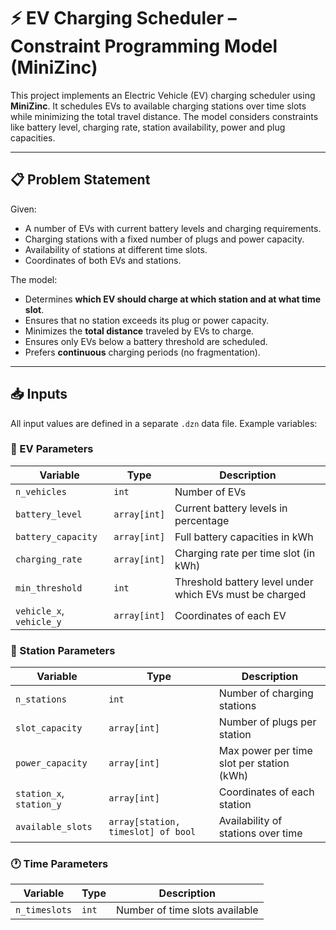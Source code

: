 # ⚡ EV Charging Scheduler – Constraint Programming Model (MiniZinc)

This project implements an Electric Vehicle (EV) charging scheduler using **MiniZinc**. It schedules EVs to available charging stations over time slots while minimizing the total travel distance. The model considers constraints like battery level, charging rate, station availability, power and plug capacities.

---

## 📋 Problem Statement

Given:
- A number of EVs with current battery levels and charging requirements.
- Charging stations with a fixed number of plugs and power capacity.
- Availability of stations at different time slots.
- Coordinates of both EVs and stations.

The model:
- Determines **which EV should charge at which station and at what time slot**.
- Ensures that no station exceeds its plug or power capacity.
- Minimizes the **total distance** traveled by EVs to charge.
- Ensures only EVs below a battery threshold are scheduled.
- Prefers **continuous** charging periods (no fragmentation).

---

## 📥 Inputs

All input values are defined in a separate `.dzn` data file. Example variables:

### 🚗 EV Parameters

| Variable           | Type                     | Description                                               |
|--------------------|--------------------------|-----------------------------------------------------------|
| `n_vehicles`       | `int`                    | Number of EVs                                             |
| `battery_level`    | `array[int]`             | Current battery levels in percentage                      |
| `battery_capacity` | `array[int]`             | Full battery capacities in kWh                            |
| `charging_rate`    | `array[int]`             | Charging rate per time slot (in kWh)                      |
| `min_threshold`    | `int`                    | Threshold battery level under which EVs must be charged   |
| `vehicle_x`, `vehicle_y` | `array[int]`       | Coordinates of each EV                                    |

### 🔌 Station Parameters

| Variable           | Type                     | Description                                               |
|--------------------|--------------------------|-----------------------------------------------------------|
| `n_stations`       | `int`                    | Number of charging stations                               |
| `slot_capacity`    | `array[int]`             | Number of plugs per station                               |
| `power_capacity`   | `array[int]`             | Max power per time slot per station (kWh)                 |
| `station_x`, `station_y` | `array[int]`       | Coordinates of each station                               |
| `available_slots`  | `array[station, timeslot] of bool` | Availability of stations over time                       |

### 🕐 Time Parameters

| Variable         | Type     | Description                        |
|------------------|----------|------------------------------------|
| `n_timeslots`    | `int`    | Number of time slots available     |


